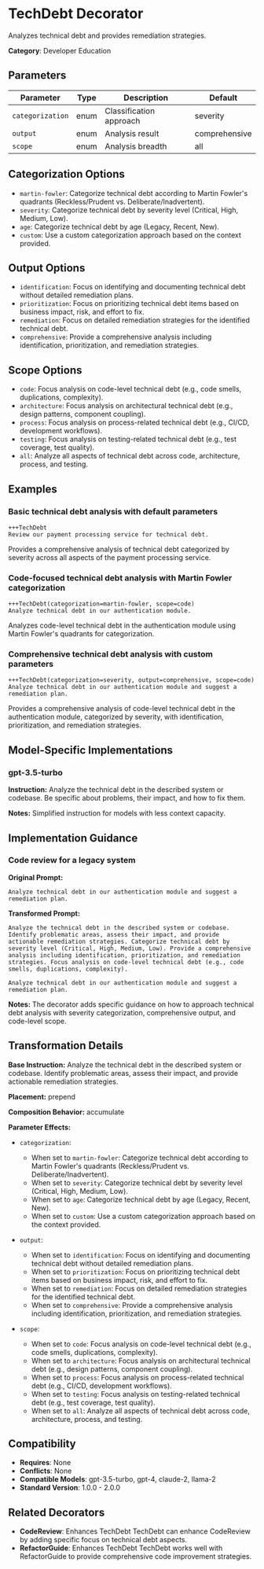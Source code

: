 # TechDebt Decorator

Analyzes technical debt and provides remediation strategies.

**Category**: Developer Education

## Parameters

| Parameter | Type | Description | Default |
|-----------|------|-------------|--------|
| `categorization` | enum | Classification approach | severity |
| `output` | enum | Analysis result | comprehensive |
| `scope` | enum | Analysis breadth | all |

## Categorization Options

- `martin-fowler`: Categorize technical debt according to Martin Fowler's quadrants (Reckless/Prudent vs. Deliberate/Inadvertent).
- `severity`: Categorize technical debt by severity level (Critical, High, Medium, Low).
- `age`: Categorize technical debt by age (Legacy, Recent, New).
- `custom`: Use a custom categorization approach based on the context provided.

## Output Options

- `identification`: Focus on identifying and documenting technical debt without detailed remediation plans.
- `prioritization`: Focus on prioritizing technical debt items based on business impact, risk, and effort to fix.
- `remediation`: Focus on detailed remediation strategies for the identified technical debt.
- `comprehensive`: Provide a comprehensive analysis including identification, prioritization, and remediation strategies.

## Scope Options

- `code`: Focus analysis on code-level technical debt (e.g., code smells, duplications, complexity).
- `architecture`: Focus analysis on architectural technical debt (e.g., design patterns, component coupling).
- `process`: Focus analysis on process-related technical debt (e.g., CI/CD, development workflows).
- `testing`: Focus analysis on testing-related technical debt (e.g., test coverage, test quality).
- `all`: Analyze all aspects of technical debt across code, architecture, process, and testing.

## Examples

### Basic technical debt analysis with default parameters

```
+++TechDebt
Review our payment processing service for technical debt.
```

Provides a comprehensive analysis of technical debt categorized by severity across all aspects of the payment processing service.

### Code-focused technical debt analysis with Martin Fowler categorization

```
+++TechDebt(categorization=martin-fowler, scope=code)
Analyze technical debt in our authentication module.
```

Analyzes code-level technical debt in the authentication module using Martin Fowler's quadrants for categorization.

### Comprehensive technical debt analysis with custom parameters

```
+++TechDebt(categorization=severity, output=comprehensive, scope=code)
Analyze technical debt in our authentication module and suggest a remediation plan.
```

Provides a comprehensive analysis of code-level technical debt in the authentication module, categorized by severity, with identification, prioritization, and remediation strategies.

## Model-Specific Implementations

### gpt-3.5-turbo

**Instruction:** Analyze the technical debt in the described system or codebase. Be specific about problems, their impact, and how to fix them.

**Notes:** Simplified instruction for models with less context capacity.


## Implementation Guidance

### Code review for a legacy system

**Original Prompt:**
```
Analyze technical debt in our authentication module and suggest a remediation plan.
```

**Transformed Prompt:**
```
Analyze the technical debt in the described system or codebase. Identify problematic areas, assess their impact, and provide actionable remediation strategies. Categorize technical debt by severity level (Critical, High, Medium, Low). Provide a comprehensive analysis including identification, prioritization, and remediation strategies. Focus analysis on code-level technical debt (e.g., code smells, duplications, complexity).

Analyze technical debt in our authentication module and suggest a remediation plan.
```

**Notes:** The decorator adds specific guidance on how to approach technical debt analysis with severity categorization, comprehensive output, and code-level scope.

## Transformation Details

**Base Instruction:** Analyze the technical debt in the described system or codebase. Identify problematic areas, assess their impact, and provide actionable remediation strategies.

**Placement:** prepend

**Composition Behavior:** accumulate

**Parameter Effects:**

- `categorization`:
  - When set to `martin-fowler`: Categorize technical debt according to Martin Fowler's quadrants (Reckless/Prudent vs. Deliberate/Inadvertent).
  - When set to `severity`: Categorize technical debt by severity level (Critical, High, Medium, Low).
  - When set to `age`: Categorize technical debt by age (Legacy, Recent, New).
  - When set to `custom`: Use a custom categorization approach based on the context provided.

- `output`:
  - When set to `identification`: Focus on identifying and documenting technical debt without detailed remediation plans.
  - When set to `prioritization`: Focus on prioritizing technical debt items based on business impact, risk, and effort to fix.
  - When set to `remediation`: Focus on detailed remediation strategies for the identified technical debt.
  - When set to `comprehensive`: Provide a comprehensive analysis including identification, prioritization, and remediation strategies.

- `scope`:
  - When set to `code`: Focus analysis on code-level technical debt (e.g., code smells, duplications, complexity).
  - When set to `architecture`: Focus analysis on architectural technical debt (e.g., design patterns, component coupling).
  - When set to `process`: Focus analysis on process-related technical debt (e.g., CI/CD, development workflows).
  - When set to `testing`: Focus analysis on testing-related technical debt (e.g., test coverage, test quality).
  - When set to `all`: Analyze all aspects of technical debt across code, architecture, process, and testing.

## Compatibility

- **Requires**: None
- **Conflicts**: None
- **Compatible Models**: gpt-3.5-turbo, gpt-4, claude-2, llama-2
- **Standard Version**: 1.0.0 - 2.0.0

## Related Decorators

- **CodeReview**: Enhances TechDebt TechDebt can enhance CodeReview by adding specific focus on technical debt aspects.
- **RefactorGuide**: Enhances TechDebt TechDebt works well with RefactorGuide to provide comprehensive code improvement strategies.
